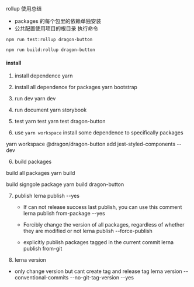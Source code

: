 rollup 使用总结

-   packages 的每个包里的依赖单独安装
-   公共配置使用项目的根目录
    执行命令

```
npm run test:rollup dragon-button

npm run build:rollup dragon-button

```

#### install

1. install dependence
   yarn

2. install all dependence for packages
   yarn bootstrap

3. run dev
   yarn dev

4. run document
   yarn storybook

5. test
   yarn test
   yarn test dragon-button

6. use `yarn workspace` install some dependence to specifically packages

yarn workspace @dragon/dragon-button add jest-styled-components --dev

6. build packages

build all packages
yarn build

build signgole package
yarn build dragon-button

7. publish
   lerna publish --yes

    - If can not release success last publish, you can use this comment
      lerna publish from-package --yes

    - Forcibly change the version of all packages, regardless of whether they are modified or not
      lerna publish --force-publish
    - explicitly publish packages tagged in the current commit
      lerna publish from-git

8. lerna version

-   only change version but cant create tag and release tag
    lerna version --conventional-commits --no-git-tag-version --yes
